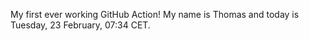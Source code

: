 My first ever working GitHub Action!
My name is Thomas and today is Tuesday, 23 February, 07:34 CET. 
